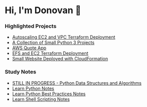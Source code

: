 # Hi, I'm Donovan 👋
<!--
**searles9/searles9** is a ✨ _special_ ✨ repository because its `README.md` (this file) appears on your GitHub profile.
-->

### Highlighted Projects
* [Autoscaling EC2 and VPC Terraform Deployment](https://github.com/searles9/VPC_and_EC2_Terraform_Deployment)
* [A Collection of Small Python 3 Projects](https://github.com/searles9/Python_Projects)
* [AWS Quote App](https://github.com/searles9/Quote_App)
* [EFS and EC2 Terraform Deployment](https://github.com/searles9/EFS_on_EC2)
* [Small Website Deployed with CloudFormation](https://github.com/searles9/Get_Promotional_Content_AWS_Web_App)

### Study Notes
* [STILL IN PROGRESS - Python Data Structures and Algorithms](https://github.com/searles9/Learn_Python_Data_Structures_and_Algorithms_Notes)
* [Learn Python Notes](https://github.com/searles9/Learn_Python_Notes)
* [Learn Python Best Practices Notes](https://github.com/searles9/Learn_Python_Best_Practices)
* [Learn Shell Scripting Notes](https://github.com/searles9/Learn_Shell_Scripting_Notes)
